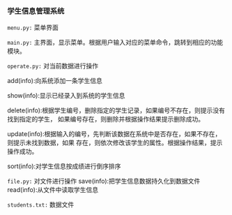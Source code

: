 ### 学生信息管理系统


`menu.py:`
菜单界面

`main.py:`
主界面，显示菜单。根据用户输入对应的菜单命令，跳转到相应的功能模块。

`operate.py:`
对当前数据进行操作

add(info):向系统添加一条学生信息

show(info):显示已经录入到系统的学生信息

delete(info):根据学生编号，删除指定的学生记录，如果编号不存在，则提示没有找到指定的学生，
如果编号存在，则删除并根据操作结果提示删除成功。

update(info):根据输入的编号，先判断该数据在系统中是否存在，如果不存在，则提示未找到数据，如果
存在，则依次修改该学生的属性。根据操作结果，提示操作成功。

sort(info):对学生信息按成绩进行倒序排序

`file.py:`
对文件进行操作
save(info):把学生信息数据持久化到数据文件
read(info):从文件中读取学生信息

`students.txt:`
数据文件
